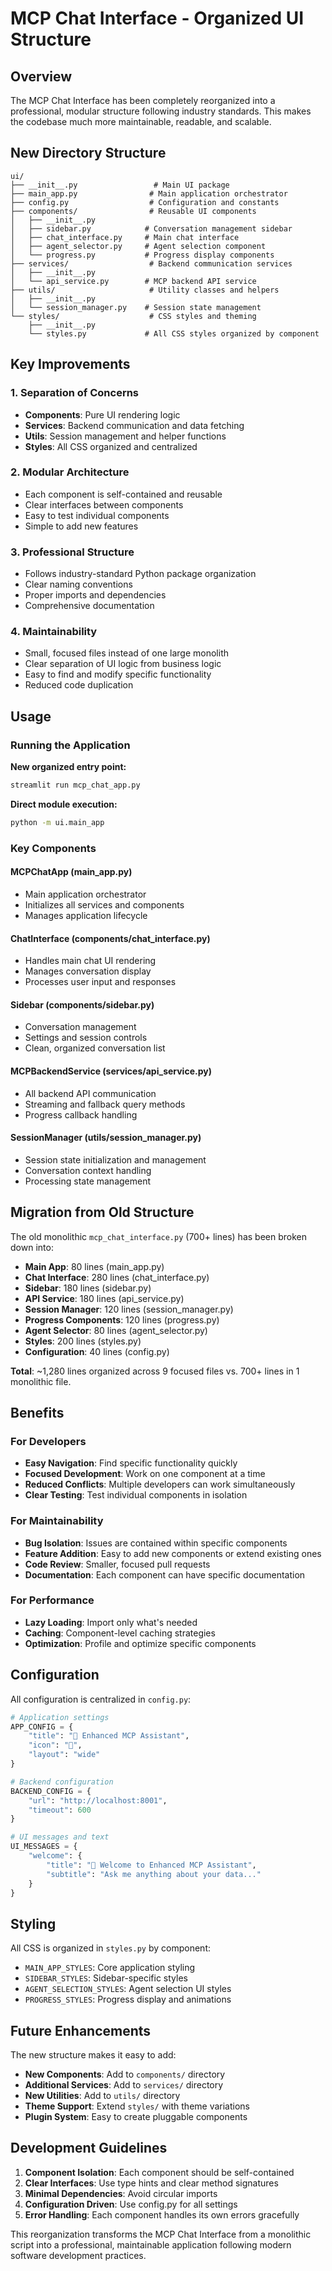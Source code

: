 # MCP Chat Interface - Organized UI Structure

## Overview

The MCP Chat Interface has been completely reorganized into a professional, modular structure following industry standards. This makes the codebase much more maintainable, readable, and scalable.

## New Directory Structure

```
ui/
├── __init__.py                 # Main UI package
├── main_app.py                # Main application orchestrator
├── config.py                  # Configuration and constants
├── components/                # Reusable UI components
│   ├── __init__.py
│   ├── sidebar.py            # Conversation management sidebar
│   ├── chat_interface.py     # Main chat interface
│   ├── agent_selector.py     # Agent selection component
│   └── progress.py           # Progress display components
├── services/                  # Backend communication services
│   ├── __init__.py
│   └── api_service.py        # MCP backend API service
├── utils/                     # Utility classes and helpers
│   ├── __init__.py
│   └── session_manager.py    # Session state management
└── styles/                    # CSS styles and theming
    ├── __init__.py
    └── styles.py             # All CSS styles organized by component
```

## Key Improvements

### 1. **Separation of Concerns**
- **Components**: Pure UI rendering logic
- **Services**: Backend communication and data fetching
- **Utils**: Session management and helper functions
- **Styles**: All CSS organized and centralized

### 2. **Modular Architecture**
- Each component is self-contained and reusable
- Clear interfaces between components
- Easy to test individual components
- Simple to add new features

### 3. **Professional Structure**
- Follows industry-standard Python package organization
- Clear naming conventions
- Proper imports and dependencies
- Comprehensive documentation

### 4. **Maintainability**
- Small, focused files instead of one large monolith
- Clear separation of UI logic from business logic
- Easy to find and modify specific functionality
- Reduced code duplication

## Usage

### Running the Application

**New organized entry point:**
```bash
streamlit run mcp_chat_app.py
```

**Direct module execution:**
```bash
python -m ui.main_app
```

### Key Components

#### MCPChatApp (main_app.py)
- Main application orchestrator
- Initializes all services and components
- Manages application lifecycle

#### ChatInterface (components/chat_interface.py)
- Handles main chat UI rendering
- Manages conversation display
- Processes user input and responses

#### Sidebar (components/sidebar.py)
- Conversation management
- Settings and session controls
- Clean, organized conversation list

#### MCPBackendService (services/api_service.py)
- All backend API communication
- Streaming and fallback query methods
- Progress callback handling

#### SessionManager (utils/session_manager.py)
- Session state initialization and management
- Conversation context handling
- Processing state management

## Migration from Old Structure

The old monolithic `mcp_chat_interface.py` (700+ lines) has been broken down into:

- **Main App**: 80 lines (main_app.py)
- **Chat Interface**: 280 lines (chat_interface.py)
- **Sidebar**: 180 lines (sidebar.py)
- **API Service**: 180 lines (api_service.py)
- **Session Manager**: 120 lines (session_manager.py)
- **Progress Components**: 120 lines (progress.py)
- **Agent Selector**: 80 lines (agent_selector.py)
- **Styles**: 200 lines (styles.py)
- **Configuration**: 40 lines (config.py)

**Total**: ~1,280 lines organized across 9 focused files vs. 700+ lines in 1 monolithic file.

## Benefits

### For Developers
- **Easy Navigation**: Find specific functionality quickly
- **Focused Development**: Work on one component at a time
- **Reduced Conflicts**: Multiple developers can work simultaneously
- **Clear Testing**: Test individual components in isolation

### For Maintainability
- **Bug Isolation**: Issues are contained within specific components
- **Feature Addition**: Easy to add new components or extend existing ones
- **Code Review**: Smaller, focused pull requests
- **Documentation**: Each component can have specific documentation

### For Performance
- **Lazy Loading**: Import only what's needed
- **Caching**: Component-level caching strategies
- **Optimization**: Profile and optimize specific components

## Configuration

All configuration is centralized in `config.py`:

```python
# Application settings
APP_CONFIG = {
    "title": "🚀 Enhanced MCP Assistant",
    "icon": "🤖",
    "layout": "wide"
}

# Backend configuration
BACKEND_CONFIG = {
    "url": "http://localhost:8001",
    "timeout": 600
}

# UI messages and text
UI_MESSAGES = {
    "welcome": {
        "title": "👋 Welcome to Enhanced MCP Assistant",
        "subtitle": "Ask me anything about your data..."
    }
}
```

## Styling

All CSS is organized in `styles.py` by component:

- `MAIN_APP_STYLES`: Core application styling
- `SIDEBAR_STYLES`: Sidebar-specific styles
- `AGENT_SELECTION_STYLES`: Agent selection UI styles
- `PROGRESS_STYLES`: Progress display and animations

## Future Enhancements

The new structure makes it easy to add:

- **New Components**: Add to `components/` directory
- **Additional Services**: Add to `services/` directory
- **New Utilities**: Add to `utils/` directory
- **Theme Support**: Extend `styles/` with theme variations
- **Plugin System**: Easy to create pluggable components

## Development Guidelines

1. **Component Isolation**: Each component should be self-contained
2. **Clear Interfaces**: Use type hints and clear method signatures
3. **Minimal Dependencies**: Avoid circular imports
4. **Configuration Driven**: Use config.py for all settings
5. **Error Handling**: Each component handles its own errors gracefully

This reorganization transforms the MCP Chat Interface from a monolithic script into a professional, maintainable application following modern software development practices.
